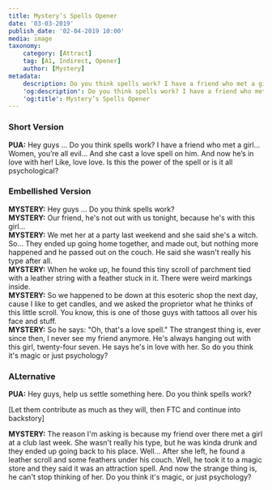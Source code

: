 ```yaml
---
title: Mystery’s Spells Opener
date: '03-03-2019'
publish_date: '02-04-2019 10:00'
media: image
taxonomy:
    category: [Attract]
    tag: [A1, Indirect, Opener]
    author: [Mystery]
metadata:
    description: Do you think spells work? I have a friend who met a girl.
    'og:description': Do you think spells work? I have a friend who met a girl.
    'og:title': Mystery’s Spells Opener
---
```


### Short Version

**PUA:** Hey guys ... Do you think spells work? I have a friend who met a girl... Women, you’re all evil... And she cast a love spell on him. And now he’s in love with her! Like, love love. Is this the power of the spell or is it all psychological?

### Embellished Version

**MYSTERY:** Hey guys ... Do you think spells work?  
**MYSTERY:** Our friend, he's not out with us tonight, because he's with this girl...  
**MYSTERY:** We met her at a party last weekend and she said she's a witch. So... They ended up going home together, and made out, but nothing more happened and he passed out on the couch. He said she wasn't really his type after all.  
**MYSTERY:** When he woke up, he found this tiny scroll of parchment tied with a leather string with a feather stuck in it. There were weird markings inside.  
**MYSTERY:** So we happened to be down at this esoteric shop the next day, cause I like to get candles, and we asked the proprietor what he thinks of this little scroll. You know, this is one of those guys with tattoos all over his face and stuff.  
**MYSTERY:** So he says: "Oh, that's a love spell." The strangest thing is, ever since then, I never see my friend anymore. He's always hanging out with this girl, twenty-four seven. He says he's in love with her. So do you think it's magic or just psychology?

### ALternative

**PUA:** Hey guys, help us settle something here. Do you think spells work?

[Let them contribute as much as they will, then FTC and continue into backstory]

**MYSTERY:** The reason I'm asking is because my friend over there met a girl at a club last week. She wasn't really his type, but he was kinda drunk and they ended up going back to his place. Well... After she left, he found a leather scroll and some feathers under his couch. Well, he took it to a magic store and they said it was an attraction spell. And now the strange thing is, he can't stop thinking of her. Do you think it's magic, or just psychology?